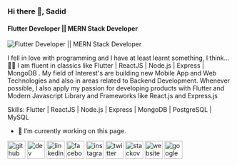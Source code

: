 ### Hi there 👋, Sadid
#### Flutter Developer || MERN Stack Developer
![Flutter Developer || MERN Stack Developer](https://scontent.fdac13-1.fna.fbcdn.net/v/t39.30808-6/325168480_1626127481179461_4222550569909559862_n.jpg?stp=dst-jpg_p180x540&_nc_cat=107&ccb=1-7&_nc_sid=e3f864&_nc_eui2=AeEjMRhuenoLCJno_4IxyhwPJbTmKuu1BaIltOYq67UFol0KXETDBdL0l6c3Oi_3Dk0&_nc_ohc=cFYhNGlgMqAAX9jmERG&_nc_ht=scontent.fdac13-1.fna&oh=00_AfChmBo4yyOjqOtUIaMAiFTjNbFy82tgb70s7XZGVfdplw&oe=64B9124E)

I fell in love with programming and I have at least learnt something, I think… 🤷‍♂️ I am fluent in classics like Flutter | ReactJS | Node.js | Express | MongoDB . My field of Interest's are building new Mobile App and Web Technologies and also in areas related to Backend Development. Whenever possible, I also apply my passion for developing products with Flutter and Modern Javascript Library and Frameworks like React.js and Express.js

Skills:  Flutter | ReactJS | Node.js | Express | MongoDB | PostgreSQL | MySQL

- 🔭 I’m currently working on this page. 


[<img src='https://cdn.jsdelivr.net/npm/simple-icons@3.0.1/icons/github.svg' alt='github' height='40'>](https://github.com/https://github.com/sadid369)  [<img src='https://cdn.jsdelivr.net/npm/simple-icons@3.0.1/icons/dev-dot-to.svg' alt='dev' height='40'>](https://dev.to/https://dev.to/sadid369)  [<img src='https://cdn.jsdelivr.net/npm/simple-icons@3.0.1/icons/linkedin.svg' alt='linkedin' height='40'>](https://www.linkedin.com/in/https://www.linkedin.com/in/sadid369//)  [<img src='https://cdn.jsdelivr.net/npm/simple-icons@3.0.1/icons/facebook.svg' alt='facebook' height='40'>](https://www.facebook.com/https://www.facebook.com/muhtasimsadid10/)  [<img src='https://cdn.jsdelivr.net/npm/simple-icons@3.0.1/icons/instagram.svg' alt='instagram' height='40'>](https://www.instagram.com/https://www.instagram.com/sadid_369//)  [<img src='https://cdn.jsdelivr.net/npm/simple-icons@3.0.1/icons/twitter.svg' alt='twitter' height='40'>](https://twitter.com/https://twitter.com/sadid_369)  [<img src='https://cdn.jsdelivr.net/npm/simple-icons@3.0.1/icons/stackoverflow.svg' alt='stackoverflow' height='40'>](https://stackoverflow.com/users/https://stackoverflow.com/users/17400099/sadid369)  [<img src='https://cdn.jsdelivr.net/npm/simple-icons@3.0.1/icons/icloud.svg' alt='website' height='40'>](https://sadid.dev/)  [<img src='https://cdn.jsdelivr.net/npm/simple-icons@3.0.1/icons/googleplay.svg' alt='googleplay' height='40'>](https://play.google.com/store/apps/dev?id=7918144124933903641)  

